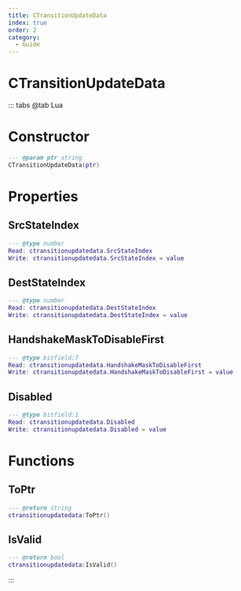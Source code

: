 ```yaml
---
title: CTransitionUpdateData
index: true
order: 2
category:
  - Guide
---
```


# CTransitionUpdateData

::: tabs
@tab Lua
# Constructor
```lua
--- @param ptr string
CTransitionUpdateData(ptr)
```
# Properties
## SrcStateIndex 
```lua
--- @type number
Read: ctransitionupdatedata.SrcStateIndex
Write: ctransitionupdatedata.SrcStateIndex = value
```
## DestStateIndex 
```lua
--- @type number
Read: ctransitionupdatedata.DestStateIndex
Write: ctransitionupdatedata.DestStateIndex = value
```
## HandshakeMaskToDisableFirst 
```lua
--- @type bitfield:7
Read: ctransitionupdatedata.HandshakeMaskToDisableFirst
Write: ctransitionupdatedata.HandshakeMaskToDisableFirst = value
```
## Disabled 
```lua
--- @type bitfield:1
Read: ctransitionupdatedata.Disabled
Write: ctransitionupdatedata.Disabled = value
```
# Functions
## ToPtr
```lua
--- @return string
ctransitionupdatedata:ToPtr()
```
## IsValid
```lua
--- @return bool
ctransitionupdatedata:IsValid()
```

:::